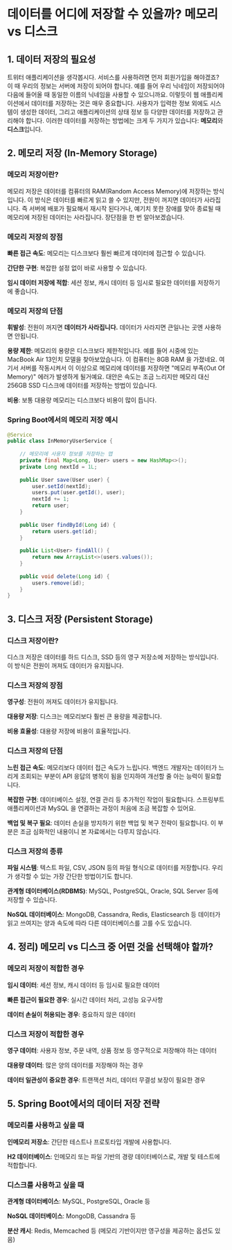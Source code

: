 # 데이터를 어디에 저장할 수 있을까? 메모리 vs 디스크



## 1. 데이터 저장의 필요성

트위터 애플리케이션을 생각봅시다. 서비스를 사용하려면 먼저 회원가입을 해야겠죠? 이 때 우리의 정보는 서버에 저장이 되어야 합니다. 예를 들어 우리 닉네임이 저장되어야 다음에 들어올 때 동일한 이름의 닉네임을 사용할 수 있으니까요. 이렇듯이 웹 애플리케이션에서 데이터를 저장하는 것은 매우 중요합니다. 사용자가 입력한 정보 외에도 시스템이 생성한 데이터, 그리고 애플리케이션의 상태 정보 등 다양한 데이터를 저장하고 관리해야 합니다. 이러한 데이터를 저장하는 방법에는 크게 두 가지가 있습니다: **메모리**와 **디스크**입니다.



## 2. 메모리 저장 (In-Memory Storage)

### 메모리 저장이란?

메모리 저장은 데이터를 컴퓨터의 RAM(Random Access Memory)에 저장하는 방식입니다. 이 방식은 데이터를 빠르게 읽고 쓸 수 있지만, 전원이 꺼지면 데이터가 사라집니다. 즉 서버에 배포가 필요해서 재시작 된다거나, 예기치 못한 장애를 맞아 종료될 때 메모리에 저장된 데이터는 사라집니다.
장단점을 한 번 알아보겠습니다.

### 메모리 저장의 장점

**빠른 접근 속도**: 메모리는 디스크보다 훨씬 빠르게 데이터에 접근할 수 있습니다.

**간단한 구현**: 복잡한 설정 없이 바로 사용할 수 있습니다.

**임시 데이터 저장에 적합**: 세션 정보, 캐시 데이터 등 임시로 필요한 데이터를 저장하기에 좋습니다.

### 메모리 저장의 단점

**휘발성**: 전원이 꺼지면 **데이터가 사라집니다.** 데이터가 사라지면 큰일나는 곳엔 사용하면 안됩니다.

**용량 제한**: 메모리의 용량은 디스크보다 제한적입니다. 
예를 들어 시중에 있는 MacBook Air 13인치 모델을 찾아보았습니다. 이 컴퓨터는 8GB RAM 을 가졌네요. 여기서 서버를 작동시켜서 이 이상으로 메모리에 데이터를 저장하면 "메모리 부족(Out Of Memory)" 에러가 발생하게 될거예요. 대안은 속도는 조금 느리지만 메모리 대신 256GB SSD 디스크에 데이터를 저장하는 방법이 있습니다.

**비용**: 보통 대용량 메모리는 디스크보다 비용이 많이 듭니다.

### Spring Boot에서의 메모리 저장 예시

```java
@Service
public class InMemoryUserService {
    
    // 메모리에 사용자 정보를 저장하는 맵
    private final Map<Long, User> users = new HashMap<>();
    private Long nextId = 1L;
    
    public User save(User user) {
        user.setId(nextId);
        users.put(user.getId(), user);
        nextId += 1;
        return user;
    }
    
    public User findById(Long id) {
        return users.get(id);
    }
    
    public List<User> findAll() {
        return new ArrayList<>(users.values());
    }
    
    public void delete(Long id) {
        users.remove(id);
    }
}
```



## 3. 디스크 저장 (Persistent Storage)

### 디스크 저장이란?

디스크 저장은 데이터를 하드 디스크, SSD 등의 영구 저장소에 저장하는 방식입니다. 이 방식은 전원이 꺼져도 데이터가 유지됩니다.

### 디스크 저장의 장점

**영구성**: 전원이 꺼져도 데이터가 유지됩니다.

**대용량 저장**: 디스크는 메모리보다 훨씬 큰 용량을 제공합니다.

**비용 효율성**: 대용량 저장에 비용이 효율적입니다.

### 디스크 저장의 단점

**느린 접근 속도**: 메모리보다 데이터 접근 속도가 느립니다. 백엔드 개발자는 데이터가 느리게 조회되는 부분이 API 응답의 병목이 됨을 인지하여 개선할 줄 아는 능력이 필요합니다.

**복잡한 구현**: 데이터베이스 설정, 연결 관리 등 추가적인 작업이 필요합니다. 스프링부트 애플리케이션과 MySQL 을 연결하는 과정이 처음에 조금 복잡할 수 있어요.

**백업 및 복구 필요**: 데이터 손실을 방지하기 위한 백업 및 복구 전략이 필요합니다. 이 부분은 조금 심화적인 내용이니 본 자료에서는 다루지 않습니다. 

### 디스크 저장의 종류

**파일 시스템**: 텍스트 파일, CSV, JSON 등의 파일 형식으로 데이터를 저장합니다. 우리가 생각할 수 있는 가장 간단한 방법이기도 합니다.

**관계형 데이터베이스(RDBMS)**: MySQL, PostgreSQL, Oracle, SQL Server 등에 저장할 수 있습니다.

**NoSQL 데이터베이스**: MongoDB, Cassandra, Redis, Elasticsearch 등 데이터가 읽고 쓰여지는 양과 속도에 따라 다른 데이터베이스를 고를 수도 있습니다.



## 4. 정리) 메모리 vs 디스크 중 어떤 것을 선택해야 할까?

### 메모리 저장이 적합한 경우

**임시 데이터**: 세션 정보, 캐시 데이터 등 임시로 필요한 데이터

**빠른 접근이 필요한 경우**: 실시간 데이터 처리, 고성능 요구사항

**데이터 손실이 허용되는 경우**: 중요하지 않은 데이터

### 디스크 저장이 적합한 경우

**영구 데이터**: 사용자 정보, 주문 내역, 상품 정보 등 영구적으로 저장해야 하는 데이터

**대용량 데이터**: 많은 양의 데이터를 저장해야 하는 경우

**데이터 일관성이 중요한 경우**: 트랜잭션 처리, 데이터 무결성 보장이 필요한 경우



## 5. Spring Boot에서의 데이터 저장 전략

### 메모리를 사용하고 싶을 때

**인메모리 저장소**: 간단한 테스트나 프로토타입 개발에 사용합니다.

**H2 데이터베이스**: 인메모리 또는 파일 기반의 경량 데이터베이스로, 개발 및 테스트에 적합합니다.

### 디스크를 사용하고 싶을 때

**관계형 데이터베이스**: MySQL, PostgreSQL, Oracle 등

**NoSQL 데이터베이스**: MongoDB, Cassandra 등

**분산 캐시**: Redis, Memcached 등 (메모리 기반이지만 영구성을 제공하는 옵션도 있음)

